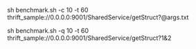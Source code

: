 sh benchmark.sh -c 10 -t 60 thrift_sample://0.0.0.0:9001/SharedService/getStruct?@args.txt

sh benchmark.sh -q 10 -t 60 thrift_sample://0.0.0.0:9001/SharedService/getStruct?1&2